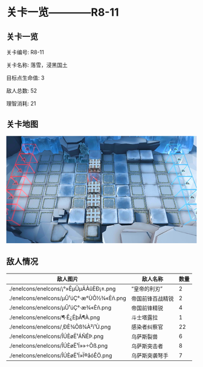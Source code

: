 # 关卡一览————R8-11


## 关卡一览

关卡编号: R8-11

关卡名称: 落雪，浸黑国土

目标点生命值: 3

敌人总数: 52

理智消耗: 21


## 关卡地图
![R8-11](./oprMap/R8-11.png)

## 敌人情况

| 敌人图片 | 敌人名称 | 数量  |
|---------|-----|-----|
| ./eneIcons/eneIcons/¡°»ÊµÛµÄÀûÈÐ¡±.png| “皇帝的利刃”  |   2  |
| ./eneIcons/eneIcons/µÛ¹úÇ°·æ°ÙÕ½¾«Èñ.png| 帝国前锋百战精锐  |   2  |
| ./eneIcons/eneIcons/µÛ¹úÇ°·æ¾«Èñ.png| 帝国前锋精锐  |   4  |
| ./eneIcons/eneIcons/¶·Ê¿ËþÂ¶À­.png| 斗士塔露拉  |   1  |
| ./eneIcons/eneIcons/¸ÐÈ¾Õß¾À²ì¹Ù.png| 感染者纠察官  |   22  |
| ./eneIcons/eneIcons/ÎÚÈøË¹ÁÑÊÞ.png| 乌萨斯裂兽  |   6  |
| ./eneIcons/eneIcons/ÎÚÈøË¹Í»»÷Õß.png| 乌萨斯突击者  |   8  |
| ./eneIcons/eneIcons/ÎÚÈøË¹Í»Ï®åóÊÖ.png| 乌萨斯突袭弩手  |   7  |
